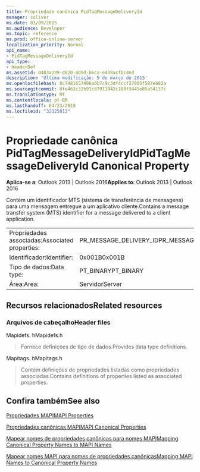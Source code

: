 ```yaml
---
title: Propriedade canônica PidTagMessageDeliveryId
manager: soliver
ms.date: 03/09/2015
ms.audience: Developer
ms.topic: reference
ms.prod: office-online-server
localization_priority: Normal
api_name:
- PidTagMessageDeliveryId
api_type:
- HeaderDef
ms.assetid: 0483a239-d820-4d9d-b6ca-e438acfbc4ed
description: 'Última modificação: 9 de março de 2015'
ms.openlocfilehash: 8c7481657496a0b7c9c3df4ccf37805f587eb82a
ms.sourcegitcommit: 8fe462c32b91c87911942c188f3445e85a54137c
ms.translationtype: MT
ms.contentlocale: pt-BR
ms.lasthandoff: 04/23/2019
ms.locfileid: "32325813"
---
```

# <a name="pidtagmessagedeliveryid-canonical-property"></a><span data-ttu-id="48408-103">Propriedade canônica PidTagMessageDeliveryId</span><span class="sxs-lookup"><span data-stu-id="48408-103">PidTagMessageDeliveryId Canonical Property</span></span>

  
  
<span data-ttu-id="48408-104">**Aplica-se a**: Outlook 2013 | Outlook 2016</span><span class="sxs-lookup"><span data-stu-id="48408-104">**Applies to**: Outlook 2013 | Outlook 2016</span></span> 
  
<span data-ttu-id="48408-105">Contém um identificador MTS (sistema de transferência de mensagens) para uma mensagem entregue a um aplicativo cliente.</span><span class="sxs-lookup"><span data-stu-id="48408-105">Contains a message transfer system (MTS) identifier for a message delivered to a client application.</span></span>
  
|||
|:-----|:-----|
|<span data-ttu-id="48408-106">Propriedades associadas:</span><span class="sxs-lookup"><span data-stu-id="48408-106">Associated properties:</span></span>  <br/> |<span data-ttu-id="48408-107">PR_MESSAGE_DELIVERY_ID</span><span class="sxs-lookup"><span data-stu-id="48408-107">PR_MESSAGE_DELIVERY_ID</span></span>  <br/> |
|<span data-ttu-id="48408-108">Identificador:</span><span class="sxs-lookup"><span data-stu-id="48408-108">Identifier:</span></span>  <br/> |<span data-ttu-id="48408-109">0x001B</span><span class="sxs-lookup"><span data-stu-id="48408-109">0x001B</span></span>  <br/> |
|<span data-ttu-id="48408-110">Tipo de dados:</span><span class="sxs-lookup"><span data-stu-id="48408-110">Data type:</span></span>  <br/> |<span data-ttu-id="48408-111">PT_BINARY</span><span class="sxs-lookup"><span data-stu-id="48408-111">PT_BINARY</span></span>  <br/> |
|<span data-ttu-id="48408-112">Área:</span><span class="sxs-lookup"><span data-stu-id="48408-112">Area:</span></span>  <br/> |<span data-ttu-id="48408-113">Servidor</span><span class="sxs-lookup"><span data-stu-id="48408-113">Server</span></span>  <br/> |
   
## <a name="related-resources"></a><span data-ttu-id="48408-114">Recursos relacionados</span><span class="sxs-lookup"><span data-stu-id="48408-114">Related resources</span></span>

### <a name="header-files"></a><span data-ttu-id="48408-115">Arquivos de cabeçalho</span><span class="sxs-lookup"><span data-stu-id="48408-115">Header files</span></span>

<span data-ttu-id="48408-116">Mapidefs. h</span><span class="sxs-lookup"><span data-stu-id="48408-116">Mapidefs.h</span></span>
  
> <span data-ttu-id="48408-117">Fornece definições de tipo de dados.</span><span class="sxs-lookup"><span data-stu-id="48408-117">Provides data type definitions.</span></span>
    
<span data-ttu-id="48408-118">Mapitags. h</span><span class="sxs-lookup"><span data-stu-id="48408-118">Mapitags.h</span></span>
  
> <span data-ttu-id="48408-119">Contém definições de propriedades listadas como propriedades associadas.</span><span class="sxs-lookup"><span data-stu-id="48408-119">Contains definitions of properties listed as associated properties.</span></span>
    
## <a name="see-also"></a><span data-ttu-id="48408-120">Confira também</span><span class="sxs-lookup"><span data-stu-id="48408-120">See also</span></span>



[<span data-ttu-id="48408-121">Propriedades MAPI</span><span class="sxs-lookup"><span data-stu-id="48408-121">MAPI Properties</span></span>](mapi-properties.md)
  
[<span data-ttu-id="48408-122">Propriedades canônicas MAPI</span><span class="sxs-lookup"><span data-stu-id="48408-122">MAPI Canonical Properties</span></span>](mapi-canonical-properties.md)
  
[<span data-ttu-id="48408-123">Mapear nomes de propriedades canônicas para nomes MAPI</span><span class="sxs-lookup"><span data-stu-id="48408-123">Mapping Canonical Property Names to MAPI Names</span></span>](mapping-canonical-property-names-to-mapi-names.md)
  
[<span data-ttu-id="48408-124">Mapear nomes MAPI para nomes de propriedades canônicas</span><span class="sxs-lookup"><span data-stu-id="48408-124">Mapping MAPI Names to Canonical Property Names</span></span>](mapping-mapi-names-to-canonical-property-names.md)

